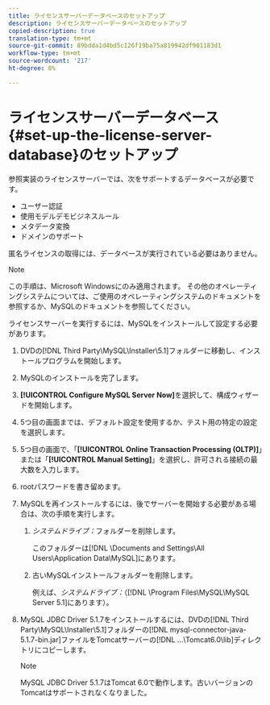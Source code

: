 ```yaml
---
title: ライセンスサーバーデータベースのセットアップ
description: ライセンスサーバーデータベースのセットアップ
copied-description: true
translation-type: tm+mt
source-git-commit: 89bdda1d4bd5c126f19ba75a819942df901183d1
workflow-type: tm+mt
source-wordcount: '217'
ht-degree: 0%

---
```



# ライセンスサーバーデータベース{#set-up-the-license-server-database}のセットアップ

参照実装のライセンスサーバーでは、次をサポートするデータベースが必要です。

* ユーザー認証
* 使用モデルデモビジネスルール
* メタデータ変換
* ドメインのサポート

匿名ライセンスの取得には、データベースが実行されている必要はありません。

>[!NOTE]
>
>この手順は、Microsoft Windowsにのみ適用されます。 その他のオペレーティングシステムについては、ご使用のオペレーティングシステムのドキュメントを参照するか、MySQLのドキュメントを参照してください。

ライセンスサーバーを実行するには、MySQLをインストールして設定する必要があります。

1. DVDの[!DNL Third Party\MySQL\Installer\5.1]フォルダーに移動し、インストールプログラムを開始します。
1. MySQLのインストールを完了します。
1. **[!UICONTROL Configure MySQL Server Now]**&#x200B;を選択して、構成ウィザードを開始します。
1. 5つ目の画面までは、デフォルト設定を使用するか、テスト用の特定の設定を選択します。
1. 5つ目の画面で、「**[!UICONTROL Online Transaction Processing (OLTP)]**」または「**[!UICONTROL Manual Setting]**」を選択し、許可される接続の最大数を入力します。
1. rootパスワードを書き留めます。
1. MySQLを再インストールするには、後でサーバーを開始する必要がある場合は、次の手順を実行します。
   1. *システムドライブ：*&#x200B;フォルダーを削除します。

      このフォルダーは[!DNL \Documents and Settings\All Users\Application Data\MySQL]にあります。
   1. 古いMySQLインストールフォルダーを削除します。

      例えば、*システムドライブ：*（[!DNL \Program Files\MySQL\MySQL Server 5.1]にあります）。
1. MySQL JDBC Driver 5.1.7をインストールするには、DVDの[!DNL Third Party\MySQL\Installer\5.1]フォルダーの[!DNL mysql-connector-java-5.1.7-bin.jar]ファイルをTomcatサーバーの[!DNL ...\Tomcat6.0\lib]ディレクトリにコピーします。

   >[!NOTE]
   >
   >MySQL JDBC Driver 5.1.7はTomcat 6.0で動作します。古いバージョンのTomcatはサポートされなくなりました。

